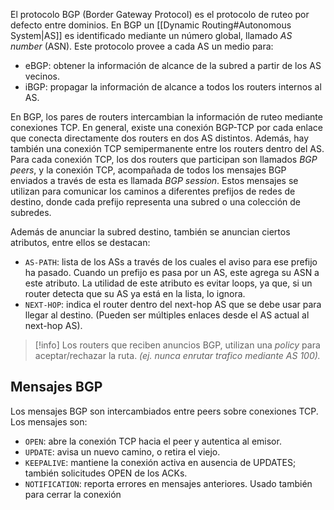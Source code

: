 El protocolo BGP (Border Gateway Protocol) es el protocolo de ruteo por defecto entre dominios.
En BGP un [[Dynamic Routing#Autonomous System|AS]] es identificado mediante un número global, llamado *AS number* (ASN). Este protocolo provee a cada AS un medio para:
- eBGP: obtener la información de alcance de la subred a partir de los AS vecinos.
- iBGP: propagar la información de alcance a todos los routers internos al AS.

En BGP, los pares de routers intercambian la información de ruteo mediante conexiones TCP. En general, existe una conexión BGP-TCP por cada enlace que conecta directamente dos routers en dos AS distintos. Además, hay también una conexión TCP semipermanente entre los routers dentro del AS.
Para cada conexión TCP, los dos routers que participan son llamados *BGP peers*, y la conexión TCP, acompañada de todos los mensajes BGP enviados a través de esta es llamada *BGP session*. Estos mensajes se utilizan para comunicar los caminos a diferentes prefijos de redes de destino, donde cada prefijo representa una subred o una colección de subredes.

Además de anunciar la subred destino, también se anuncian ciertos atributos, entre ellos se destacan:
- $\texttt{AS-PATH}$: lista de los ASs a través de los cuales el aviso para ese prefijo ha pasado. Cuando un prefijo es pasa por un AS, este agrega su ASN a este atributo. La utilidad de este atributo es evitar loops, ya que, si un router detecta que su AS ya está en la lista, lo ignora. 
- $\texttt{NEXT-HOP}$: indica el router dentro del next-hop AS que se debe usar para llegar al destino. (Pueden ser múltiples enlaces desde el AS actual al next-hop AS).

>[!info] 
>Los routers que reciben anuncios BGP, utilizan una *policy* para aceptar/rechazar la ruta. *(ej. nunca enrutar trafico mediante AS 100).*

## Mensajes BGP
Los mensajes BGP son intercambiados entre peers sobre conexiones TCP. Los mensajes son:
- $\texttt{OPEN}$: abre la conexión TCP hacia el peer y autentica al emisor.
- $\texttt{UPDATE}$: avisa un nuevo camino, o retira el viejo.
- $\texttt{KEEPALIVE}$: mantiene la conexión activa en ausencia de UPDATES; también solicitudes OPEN de los ACKs.
- $\texttt{NOTIFICATION}$: reporta errores en mensajes anteriores. Usado también para cerrar la conexión